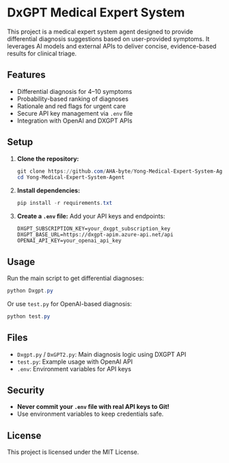 # DxGPT Medical Expert System

This project is a medical expert system agent designed to provide differential diagnosis suggestions based on user-provided symptoms. It leverages AI models and external APIs to deliver concise, evidence-based results for clinical triage.

## Features
- Differential diagnosis for 4–10 symptoms
- Probability-based ranking of diagnoses
- Rationale and red flags for urgent care
- Secure API key management via `.env` file
- Integration with OpenAI and DXGPT APIs

## Setup
1. **Clone the repository:**
   ```powershell
   git clone https://github.com/AHA-byte/Yong-Medical-Expert-System-Agent.git
   cd Yong-Medical-Expert-System-Agent
   ```
2. **Install dependencies:**
   ```powershell
   pip install -r requirements.txt
   ```
3. **Create a `.env` file:**
   Add your API keys and endpoints:
   ```env
   DXGPT_SUBSCRIPTION_KEY=your_dxgpt_subscription_key
   DXGPT_BASE_URL=https://dxgpt-apim.azure-api.net/api
   OPENAI_API_KEY=your_openai_api_key
   ```

## Usage
Run the main script to get differential diagnoses:
```powershell
python Dxgpt.py
```
Or use `test.py` for OpenAI-based diagnosis:
```powershell
python test.py
```

## Files
- `Dxgpt.py` / `DxGPT2.py`: Main diagnosis logic using DXGPT API
- `test.py`: Example usage with OpenAI API
- `.env`: Environment variables for API keys

## Security
- **Never commit your `.env` file with real API keys to Git!**
- Use environment variables to keep credentials safe.

## License
This project is licensed under the MIT License.
